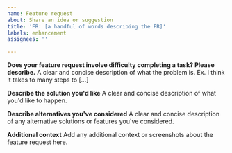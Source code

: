 ```yaml
---
name: Feature request
about: Share an idea or suggestion
title: 'FR: [a handful of words describing the FR]'
labels: enhancement
assignees: ''

---
```


**Does your feature request involve difficulty completing a task? Please describe.**
A clear and concise description of what the problem is. Ex. I think it takes to many steps to [...]

**Describe the solution you'd like**
A clear and concise description of what you'd like to happen.

**Describe alternatives you've considered**
A clear and concise description of any alternative solutions or features you've considered.

**Additional context**
Add any additional context or screenshots about the feature request here.
